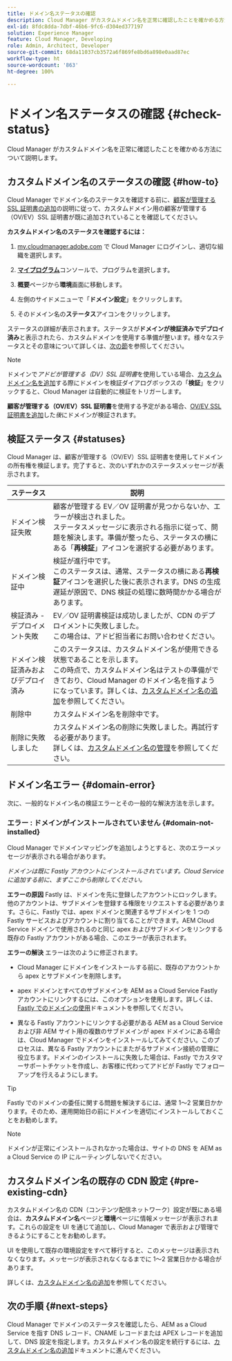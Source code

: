 ```yaml
---
title: ドメイン名ステータスの確認
description: Cloud Manager がカスタムドメイン名を正常に確認したことを確かめる方法について説明します。
exl-id: 8fdc8dda-7dbf-46b6-9fc6-d304ed377197
solution: Experience Manager
feature: Cloud Manager, Developing
role: Admin, Architect, Developer
source-git-commit: 68da11037cb3572a6f869fe8bd6a898e0aad87ec
workflow-type: ht
source-wordcount: '863'
ht-degree: 100%

---
```



# ドメイン名ステータスの確認 {#check-status}

Cloud Manager がカスタムドメイン名を正常に確認したことを確かめる方法について説明します。

## カスタムドメイン名のステータスの確認 {#how-to}

Cloud Manager でドメイン名のステータスを確認する前に、[顧客が管理する SSL 証明書の追加](/help/implementing/cloud-manager/managing-ssl-certifications/add-ssl-certificate.md##add-customer-managed-ssl-cert)の説明に従って、カスタムドメイン用の顧客が管理する（OV/EV）SSL 証明書が既に追加されていることを確認してください。

**カスタムドメイン名のステータスを確認するには：**

1. [my.cloudmanager.adobe.com](https://my.cloudmanager.adobe.com/) で Cloud Manager にログインし、適切な組織を選択します。

1. **[マイプログラム](/help/implementing/cloud-manager/navigation.md#my-programs)**&#x200B;コンソールで、プログラムを選択します。

1. **概要**&#x200B;ページから&#x200B;**環境**&#x200B;画面に移動します。

1. 左側のサイドメニューで「**ドメイン設定**」をクリックします。

1. そのドメイン名の&#x200B;**ステータス**&#x200B;アイコンをクリックします。

ステータスの詳細が表示されます。ステータスが&#x200B;**ドメインが検証済みでデプロイ済み**&#x200B;と表示されたら、カスタムドメインを使用する準備が整います。様々なステータスとその意味について詳しくは、[次の節](#statuses)を参照してください。

>[!NOTE]
>
>ドメインで&#x200B;*アドビが管理する（DV）SSL 証明書*&#x200B;を使用している場合、[カスタムドメイン名を追加](/help/implementing/cloud-manager/custom-domain-names/add-custom-domain-name.md)する際にドメインを検証ダイアログボックスの「**検証**」をクリックすると、Cloud Manager は自動的に検証をトリガーします。
>
>**顧客が管理する（OV/EV）SSL 証明書**&#x200B;を使用する予定がある場合、[OV/EV SSL 証明書を追加](/help/implementing/cloud-manager/managing-ssl-certifications/add-ssl-certificate.md)した&#x200B;*後*&#x200B;にドメインが検証されます。


## 検証ステータス {#statuses}

Cloud Manager は、顧客が管理する（OV/EV）SSL 証明書を使用してドメインの所有権を検証します。完了すると、次のいずれかのステータスメッセージが表示されます。

| ステータス | 説明 |
| --- | --- |
| ドメイン検証失敗 | 顧客が管理する EV／OV 証明書が見つからないか、エラーが検出されました。<br>ステータスメッセージに表示される指示に従って、問題を解決します。準備が整ったら、ステータスの横にある「**再検証**」アイコンを選択する必要があります。 |
| ドメイン検証中 | 検証が進行中です。<br>このステータスは、通常、ステータスの横にある&#x200B;**再検証**&#x200B;アイコンを選択した後に表示されます。DNS の生成遅延が原因で、DNS 検証の処理に数時間かかる場合があります。 |
| 検証済み - デプロイメント失敗 | EV／OV 証明書検証は成功しましたが、CDN のデプロイメントに失敗しました。<br>この場合は、アドビ担当者にお問い合わせください。 |
| ドメイン検証済みおよびデプロイ済み | このステータスは、カスタムドメイン名が使用できる状態であることを示します。<br>この時点で、カスタムドメイン名はテストの準備ができており、Cloud Manager のドメイン名を指すようになっています。詳しくは、[カスタムドメイン名の追加](/help/implementing/cloud-manager/custom-domain-names/add-custom-domain-name.md)を参照してください。 |
| 削除中 | カスタムドメイン名を削除中です。 |
| 削除に失敗しました | カスタムドメイン名の削除に失敗しました。再試行する必要があります。<br>詳しくは、[カスタムドメイン名の管理](/help/implementing/cloud-manager/custom-domain-names/managing-custom-domain-names.md)を参照してください。 |


## ドメイン名エラー {#domain-error}

次に、一般的なドメイン名の検証エラーとその一般的な解決方法を示します。

### エラー : ドメインがインストールされていません {#domain-not-installed}

<!-- This error may occur during domain validation of the EV/OV certificate even after you have checked that the certificate has been updated appropriately. -->

Cloud Manager でドメインマッピングを追加しようとすると、次のエラーメッセージが表示される場合があります。

*ドメインは既に Fastly アカウントにインストールされています。Cloud Service に追加する前に、まずここから削除してください。*

<!-- This message indicates that the domain is currently associated with a different Fastly account—typically outside of Adobe's control. To proceed, the domain must be disassociated from the other account before it can be added to the Adobe-managed Cloud Service. This issue usually occurs when the same domain is already mapped to a different origin in a non-Adobe Fastly configuration. -->

**エラーの原因**
Fastly は、ドメインを先に登録したアカウントにロックします。他のアカウントは、サブドメインを登録する権限をリクエストする必要があります。さらに、Fastly では、apex ドメインと関連するサブドメインを 1 つの Fastly サービスおよびアカウントに割り当てることができます。AEM Cloud Service ドメインで使用されるのと同じ apex およびサブドメインをリンクする既存の Fastly アカウントがある場合、このエラーが表示されます。

**エラーの解決**
エラーは次のように修正されます。

* Cloud Manager にドメインをインストールする前に、既存のアカウントから apex とサブドメインを削除します。

* apex ドメインとすべてのサブドメインを AEM as a Cloud Service Fastly アカウントにリンクするには、このオプションを使用します。詳しくは、[Fastly でのドメインの使用](https://www.fastly.com/documentation/guides/getting-started/domains/working-with-domains/working-with-domains/)ドキュメントを参照してください。

* 異なる Fastly アカウントにリンクする必要がある AEM as a Cloud Service および非 AEM サイト用の複数のサブドメインが apex ドメインにある場合は、Cloud Manager でドメインをインストールしてみてください。このプロセスは、異なる Fastly アカウントにまたがるサブドメイン接続の管理に役立ちます。ドメインのインストールに失敗した場合は、Fastly でカスタマーサポートチケットを作成し、お客様に代わってアドビが Fastly でフォローアップを行えるようにします。

>[!TIP]
>
>Fastly でのドメインの委任に関する問題を解決するには、通常 1～2 営業日かかります。そのため、運用開始日の前にドメインを適切にインストールしておくことをお勧めします。

>[!NOTE]
>
>ドメインが正常にインストールされなかった場合は、サイトの DNS を AEM as a Cloud Service の IP にルーティングしないでください。

## カスタムドメイン名の既存の CDN 設定 {#pre-existing-cdn}

カスタムドメイン名の CDN（コンテンツ配信ネットワーク）設定が既にある場合は、**カスタムドメイン名**&#x200B;ページと&#x200B;**環境**&#x200B;ページに情報メッセージが表示されます。これらの設定を UI を通じて追加し、Cloud Manager で表示および管理できるようにすることをお勧めします。

UI を使用して既存の環境設定をすべて移行すると、このメッセージは表示されなくなります。メッセージが表示されなくなるまでに 1～2 営業日かかる場合があります。

詳しくは、[カスタムドメイン名の追加](/help/implementing/cloud-manager/custom-domain-names/add-custom-domain-name.md)を参照してください。

## 次の手順 {#next-steps}

Cloud Manager でドメインのステータスを確認したら、AEM as a Cloud Service を指す DNS レコード、CNAME レコードまたは APEX レコードを追加して、DNS 設定を指定します。カスタムドメイン名の設定を続行するには、[カスタムドメイン名の追加](/help/implementing/cloud-manager/custom-domain-names/add-custom-domain-name.md)ドキュメントに進んでください。
